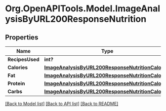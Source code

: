 # Org.OpenAPITools.Model.ImageAnalysisByURL200ResponseNutrition

## Properties

Name | Type | Description | Notes
------------ | ------------- | ------------- | -------------
**RecipesUsed** | **int?** |  | 
**Calories** | [**ImageAnalysisByURL200ResponseNutritionCalories**](ImageAnalysisByURL200ResponseNutritionCalories.md) |  | 
**Fat** | [**ImageAnalysisByURL200ResponseNutritionCalories**](ImageAnalysisByURL200ResponseNutritionCalories.md) |  | 
**Protein** | [**ImageAnalysisByURL200ResponseNutritionCalories**](ImageAnalysisByURL200ResponseNutritionCalories.md) |  | 
**Carbs** | [**ImageAnalysisByURL200ResponseNutritionCalories**](ImageAnalysisByURL200ResponseNutritionCalories.md) |  | 

[[Back to Model list]](../README.md#documentation-for-models) [[Back to API list]](../README.md#documentation-for-api-endpoints) [[Back to README]](../README.md)

